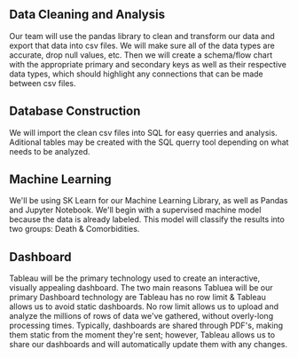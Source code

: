 ## Data Cleaning and Analysis
Our team will use the pandas library to clean and transform our data and export that data into csv files. We will make sure all of the data types are accurate, drop null values, etc. Then we will create a schema/flow chart with the appropriate primary and secondary keys as well as their respective data types, which should highlight any connections that can be made between csv files.

## Database Construction
We will import the clean csv files into SQL for easy querries and analysis. Aditional tables may be created with the SQL querry tool depending on what needs to be analyzed.

## Machine Learning
We'll be using SK Learn for our Machine Learning Library, as well as Pandas and Jupyter Notebook. We'll begin with a supervised machine model because the data is already labeled. This model will classify the results into two groups: Death & Comorbidities.

## Dashboard
Tableau will be the primary technology used to create an interactive, visually appealing dashboard. The two main reasons Tabluea will be our primary Dashboard technology are Tableau has no row limit & Tableau allows us to avoid static dashboards. No row limit allows us to upload and analyze the millions of rows of data we've gathered, without overly-long processing times. Typically, dashboards are shared through PDF's, making them static from the moment they're sent; however, Tableau allows us to share our dashboards and will automatically update them with any changes.
